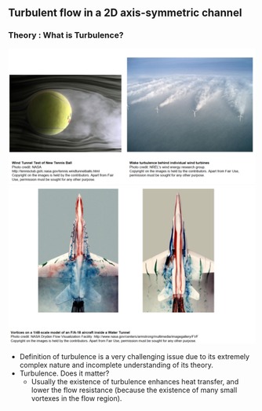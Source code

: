 ## Turbulent flow in a 2D axis-symmetric channel

### Theory : What is Turbulence?

![alt text](../../images/Axis_Turb/turb_intro1.png "turbintro")
![alt text](../../images/Axis_Turb/turb_intro2.png "turbintro")
- Definition of turbulence is a very challenging issue due to its extremely complex nature and incomplete understanding of its theory. 
- Turbulence. Does it matter?
    - Usually the existence of turbulence enhances heat transfer, and lower the flow resistance (because the existence of many small vortexes in the flow region).